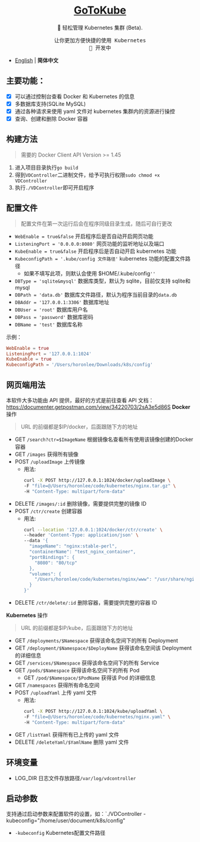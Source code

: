 <h1 align="center">
<a href="https://blog.horonlee.com">GoToKube</a>
</h1>

<p align="center">
🐳 轻松管理 Kubernetes 集群 (Beta).
</p>

<pre align="center">
让你更加方便快捷的使用 Kubernetes
🧪 开发中
</pre>

- [English](./README.en-US.md) | **简体中文**

## 主要功能：
- [x] 可以通过控制台查看 Docker 和 Kubernetes 的信息
- [x] 多数据库支持(SQLite MySQL)
- [x] 通过各种请求来使用 yaml 文件对 kubernetes 集群内的资源进行操控
- [x] 查询、创建和删除 Docker 容器

## 构建方法

> 需要的 Docker Client API Version >= 1.45

1. 进入项目目录执行`go build`
2. 得到`VDController`二进制文件，给予可执行权限`sudo chmod +x VDController`
3. 执行`./VDController`即可开启程序

## 配置文件

> 配置文件在第一次运行后会在程序同级目录生成，随后可自行更改

- `WebEnable = true&false` 开启程序后是否自动开启网页功能
- `ListeningPort = '0.0.0.0:8080'` 网页功能的监听地址以及端口
- `KubeEnable = true&false` 开启程序后是否自动开启 kubernetes 功能
- `KubeconfigPath = '.kube/config 文件路径'` kubernetes 功能的配置文件路径
  - 如果不填写此项，则默认会使用 $HOME/.kube/config`''`
- `DBType = 'sqlite&mysql'` 数据库类型，默认为 sqlite，目前仅支持 sqlite和mysql
- `DBPath = 'data.db'` 数据库文件路径，默认为程序当前目录的`data.db`
- `DBAddr = '127.0.0.1:3306'` 数据库地址
- `DBUser = 'root'` 数据库用户名
- `DBPass = 'password'` 数据库密码
- `DBName = 'test'` 数据库名称

示例：

```toml
WebEnable = true
ListeningPort = '127.0.0.1:1024'
KubeEnable = true
KubeconfigPath = '/Users/horonlee/Downloads/k8s/config'
```

## 网页端用法

本软件大多功能由 API 提供，最好的方式是前往查看 API 文档：https://documenter.getpostman.com/view/34220703/2sA3e5d86S
**Docker** 操作

> URL 的前缀都是$IP/docker，后面跟随下方的地址

- GET `/search?ctr=$ImageName` 根据镜像名查看所有使用该镜像创建的Docker容器
- GET `/images` 获得所有镜像
- POST `/uploadImage` 上传镜像
  - 用法:
    ```bash
    curl -X POST http://127.0.0.1:1024/docker/uploadImage \
    -F "file=@/Users/horonlee/code/kubernetes/nginx.tar.gz" \
    -H "Content-Type: multipart/form-data"
    ```
- DELETE `/images/:id` 删除镜像，需要提供完整的镜像 ID
- POST `/ctr/create` 创建容器
  - 用法:
    ```bash
    curl --location '127.0.0.1:1024/docker/ctr/create' \
    --header 'Content-Type: application/json' \
    --data '{
      "imageName": "nginx:stable-perl",
      "containerName": "test_nginx_container",
      "portBindings": {
        "8080": "80/tcp"
      },
      "volumes": {
        "/Users/horonlee/code/kubernetes/nginx/www": "/usr/share/nginx/html"
      }
    }'
    ```
- DELETE `/ctr/delete/:id` 删除容器，需要提供完整的容器 ID

**Kubernetes** 操作

> URL 的前缀都是$IP/kube，后面跟随下方的地址

- GET `/deployments/$Namespace` 获得该命名空间下的所有 Deployment
- GET `/deployment/$Namespace/$DeployName` 获得该命名空间该 Deployment 的详细信息
- GET `/services/$Namespace` 获得该命名空间下的所有 Service
- GET `/pods/$Namespace` 获得该命名空间下的所有 Pod
  - GET `/pod/$Namespace/$PodName` 获得该 Pod 的详细信息
- GET `/namespaces` 获得所有命名空间
- POST `/uploadYaml` 上传 yaml 文件
  - 用法:
    ```bash
    curl -X POST http://127.0.0.1:1024/kube/uploadYaml \
    -F "file=@/Users/horonlee/code/kubernetes/nginx.yaml" \
    -H "Content-Type: multipart/form-data"
    ```
- GET `/listYaml` 获得所有已上传的 yaml 文件
- DELETE `/deleteYaml/$YamlName` 删除 yaml 文件

## 环境变量
- LOG_DIR 日志文件存放路径`/var/log/vdcontroller`

## 启动参数

支持通过启动参数来配置软件的设置，如：`./VDController -kubeconfig="/home/user/document/k8s/config"

- `-kubeconfig` Kubernetes配置文件路径